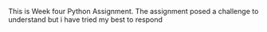 This is Week four Python Assignment. The assignment posed a challenge to understand but i have tried my best to respond 
